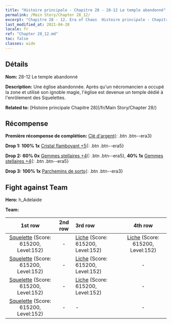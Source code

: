 ```yaml
---
title: "Histoire principale - Chapitre 28 - 28-12 Le temple abandonné"
permalink: /Main Story/Chapter 28_12/
excerpt: "Chapitre 28 - 12. Era of Chaos  Histoire principale - Chapitre 28_12. 28-12 Le temple abandonné"
last_modified_at: 2021-04-28
locale: fr
ref: "Chapter 28_12.md"
toc: false
classes: wide
---
```


## Détails

 **Nom:** 28-12 Le temple abandonné

 **Description:** Une église abandonnée. Après qu'un nécromancien a occupé la zone et utilisé son ignoble magie, l'église est devenue un temple dédié à l'enrôlement des Squelettes.

 **Related to:** [Histoire principale Chapitre 28](/fr/Main Story/Chapter 28/)

## Récompense

 **Première récompense de complétion:** [Clé d'argent](/ItemsFR/con_693/){: .btn .btn--era3}

 **Drop 1:** **100% 1x** [Cristal flamboyant +5](/ItemsFR/mat_101/){: .btn .btn--era5}

 **Drop 2:** **60% 0x** [Gemmes stellaires +4](/ItemsFR/mat_93/){: .btn .btn--era5}, **40% 1x** [Gemmes stellaires +4](/ItemsFR/mat_93/){: .btn .btn--era5}

 **Drop 3:** **100% 1x** [Parchemins de sorts](/ItemsFR/con_694/){: .btn .btn--era3}


## Fight against Team
 **Hero:** h_Adelaide

 **Team:**


  | 1st row | 2nd row | 3rd row | 4th row |
  |:----:|:----:|:----|:----:|
  | [Squelette](/fr/units/Skeleton/) (Score: 615200, Level:152)  | - | [Liche](/fr/units/Lich/) (Score: 615200, Level:152)  | [Liche](/fr/units/Lich/) (Score: 615200, Level:152)  |
  | [Squelette](/fr/units/Skeleton/) (Score: 615200, Level:152)  | - | [Liche](/fr/units/Lich/) (Score: 615200, Level:152)  | - |
  | [Squelette](/fr/units/Skeleton/) (Score: 615200, Level:152)  | - | [Liche](/fr/units/Lich/) (Score: 615200, Level:152)  | - |
  | [Squelette](/fr/units/Skeleton/) (Score: 615200, Level:152)  | - | - | - |


